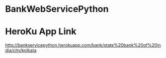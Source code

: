 # BankWebServicePython

# HeroKu App Link
http://bankservicepython.herokuapp.com/bank/state%20bank%20of%20india/city/kolkata
